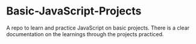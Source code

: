# Basic-JavaScript-Projects
A repo to learn and practice JavaScript on basic projects. There is a clear documentation on the learnings through the projects practiced.
